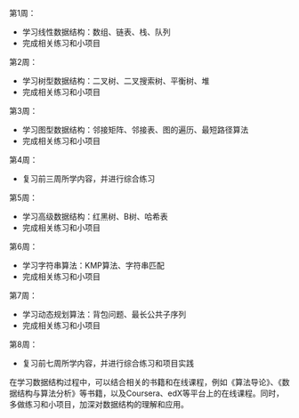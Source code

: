 第1周：

-   学习线性数据结构：数组、链表、栈、队列
-   完成相关练习和小项目

第2周：

-   学习树型数据结构：二叉树、二叉搜索树、平衡树、堆
-   完成相关练习和小项目

第3周：

-   学习图型数据结构：邻接矩阵、邻接表、图的遍历、最短路径算法
-   完成相关练习和小项目

第4周：

-   复习前三周所学内容，并进行综合练习

第5周：

-   学习高级数据结构：红黑树、B树、哈希表
-   完成相关练习和小项目

第6周：

-   学习字符串算法：KMP算法、字符串匹配
-   完成相关练习和小项目

第7周：

-   学习动态规划算法：背包问题、最长公共子序列
-   完成相关练习和小项目

第8周：

-   复习前七周所学内容，并进行综合练习和项目实践

在学习数据结构过程中，可以结合相关的书籍和在线课程，例如《算法导论》、《数据结构与算法分析》等书籍，以及Coursera、edX等平台上的在线课程。同时，多做练习和小项目，加深对数据结构的理解和应用。